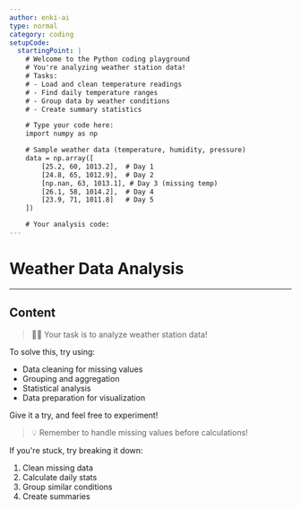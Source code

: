 ```yaml
---
author: enki-ai
type: normal
category: coding
setupCode:
  startingPoint: |
    # Welcome to the Python coding playground
    # You're analyzing weather station data!
    # Tasks:
    # - Load and clean temperature readings
    # - Find daily temperature ranges
    # - Group data by weather conditions
    # - Create summary statistics

    # Type your code here:
    import numpy as np

    # Sample weather data (temperature, humidity, pressure)
    data = np.array([
        [25.2, 60, 1013.2],  # Day 1
        [24.8, 65, 1012.9],  # Day 2
        [np.nan, 63, 1013.1], # Day 3 (missing temp)
        [26.1, 58, 1014.2],  # Day 4
        [23.9, 71, 1011.8]   # Day 5
    ])

    # Your analysis code:
---
```


# Weather Data Analysis

---

## Content

> 👩‍💻 Your task is to analyze weather station data!

To solve this, try using:

- Data cleaning for missing values
- Grouping and aggregation
- Statistical analysis
- Data preparation for visualization

Give it a try, and feel free to experiment!

> 💡 Remember to handle missing values before calculations!

If you're stuck, try breaking it down:

1. Clean missing data
2. Calculate daily stats
3. Group similar conditions
4. Create summaries
